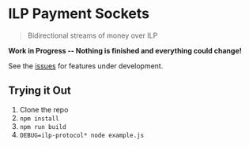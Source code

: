 # ILP Payment Sockets
> Bidirectional streams of money over ILP

**Work in Progress -- Nothing is finished and everything could change!**

See the [issues](https://github.com/emschwartz/ilp-protocol-paystream/issues) for features under development.

## Trying it Out

1. Clone the repo
2. `npm install`
3. `npm run build`
4. `DEBUG=ilp-protocol* node example.js`

